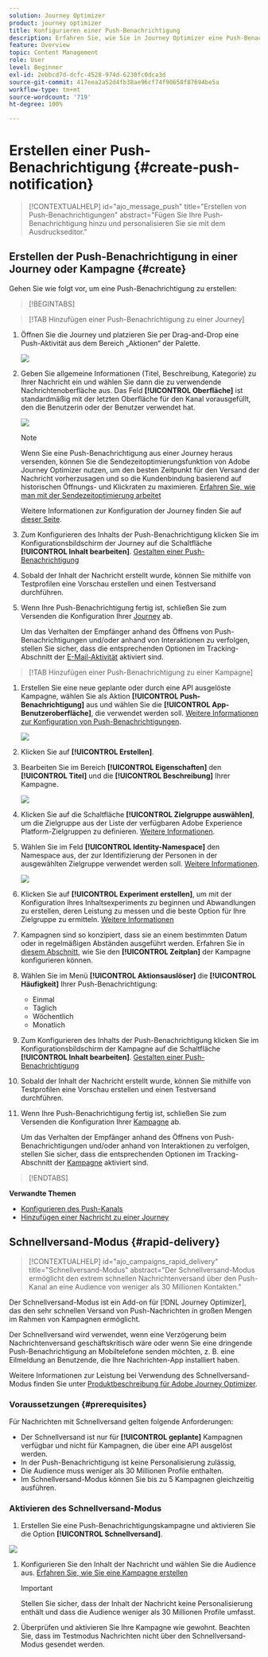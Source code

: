 ```yaml
---
solution: Journey Optimizer
product: journey optimizer
title: Konfigurieren einer Push-Benachrichtigung
description: Erfahren Sie, wie Sie in Journey Optimizer eine Push-Benachrichtigung erstellen
feature: Overview
topic: Content Management
role: User
level: Beginner
exl-id: 2ebbcd7d-dcfc-4528-974d-6230fc0dca3d
source-git-commit: 417eea2a52d4fb38ae96cf74f90658f87694be5a
workflow-type: tm+mt
source-wordcount: '719'
ht-degree: 100%

---
```


# Erstellen einer Push-Benachrichtigung {#create-push-notification}

>[!CONTEXTUALHELP]
>id="ajo_message_push"
>title="Erstellen von Push-Benachrichtigungen"
>abstract="Fügen Sie Ihre Push-Benachrichtigung hinzu und personalisieren Sie sie mit dem Ausdruckseditor."

## Erstellen der Push-Benachrichtigung in einer Journey oder Kampagne {#create}

Gehen Sie wie folgt vor, um eine Push-Benachrichtigung zu erstellen:

>[!BEGINTABS]

>[!TAB Hinzufügen einer Push-Benachrichtigung zu einer Journey]

1. Öffnen Sie die Journey und platzieren Sie per Drag-and-Drop eine Push-Aktivität aus dem Bereich „Aktionen“ der Palette.

   ![](assets/push_create_1.png)

1. Geben Sie allgemeine Informationen (Titel, Beschreibung, Kategorie) zu Ihrer Nachricht ein und wählen Sie dann die zu verwendende Nachrichtenoberfläche aus. Das Feld **[!UICONTROL Oberfläche]** ist standardmäßig mit der letzten Oberfläche für den Kanal vorausgefüllt, den die Benutzerin oder der Benutzer verwendet hat.

   ![](assets/push_create_2.png)

   >[!NOTE]
   >
   >Wenn Sie eine Push-Benachrichtigung aus einer Journey heraus versenden, können Sie die Sendezeitoptimierungsfunktion von Adobe Journey Optimizer nutzen, um den besten Zeitpunkt für den Versand der Nachricht vorherzusagen und so die Kundenbindung basierend auf historischen Öffnungs- und Klickraten zu maximieren. [Erfahren Sie, wie man mit der Sendezeitoptimierung arbeitet](../building-journeys/journeys-message.md#send-time-optimization)

   Weitere Informationen zur Konfiguration der Journey finden Sie auf [dieser Seite](../building-journeys/journey-gs.md).

1. Zum Konfigurieren des Inhalts der Push-Benachrichtigung klicken Sie im Konfigurationsbildschirm der Journey auf die Schaltfläche **[!UICONTROL Inhalt bearbeiten]**. [Gestalten einer Push-Benachrichtigung](design-push.md)

1. Sobald der Inhalt der Nachricht erstellt wurde, können Sie mithilfe von Testprofilen eine Vorschau erstellen und einen Testversand durchführen.

1. Wenn Ihre Push-Benachrichtigung fertig ist, schließen Sie zum Versenden die Konfiguration Ihrer [Journey](../building-journeys/journey-gs.md) ab.

   Um das Verhalten der Empfänger anhand des Öffnens von Push-Benachrichtigungen und/oder anhand von Interaktionen zu verfolgen, stellen Sie sicher, dass die entsprechenden Optionen im Tracking-Abschnitt der [E-Mail-Aktivität](../building-journeys/journeys-message.md) aktiviert sind.

>[!TAB Hinzufügen einer Push-Benachrichtigung zu einer Kampagne]

1. Erstellen Sie eine neue geplante oder durch eine API ausgelöste Kampagne, wählen Sie als Aktion **[!UICONTROL Push-Benachrichtigung]** aus und wählen Sie die **[!UICONTROL App-Benutzeroberfläche]**, die verwendet werden soll. [Weitere Informationen zur Konfiguration von Push-Benachrichtigungen](push-configuration.md).

   ![](assets/push_create_3.png)

1. Klicken Sie auf **[!UICONTROL Erstellen]**.

1. Bearbeiten Sie im Bereich **[!UICONTROL Eigenschaften]** den **[!UICONTROL Titel]** und die **[!UICONTROL Beschreibung]** Ihrer Kampagne.

   ![](assets/push_create_4.png)

1. Klicken Sie auf die Schaltfläche **[!UICONTROL Zielgruppe auswählen]**, um die Zielgruppe aus der Liste der verfügbaren Adobe Experience Platform-Zielgruppen zu definieren. [Weitere Informationen](../audience/about-audiences.md).

1. Wählen Sie im Feld **[!UICONTROL Identity-Namespace]** den Namespace aus, der zur Identifizierung der Personen in der ausgewählten Zielgruppe verwendet werden soll. [Weitere Informationen](../event/about-creating.md#select-the-namespace).

   ![](assets/push_create_5.png)

1. Klicken Sie auf **[!UICONTROL Experiment erstellen]**, um mit der Konfiguration Ihres Inhaltsexperiments zu beginnen und Abwandlungen zu erstellen, deren Leistung zu messen und die beste Option für Ihre Zielgruppe zu ermitteln. [Weitere Informationen](../campaigns/content-experiment.md)

1. Kampagnen sind so konzipiert, dass sie an einem bestimmten Datum oder in regelmäßigen Abständen ausgeführt werden. Erfahren Sie in [diesem Abschnitt](../campaigns/create-campaign.md#schedule), wie Sie den **[!UICONTROL Zeitplan]** der Kampagne konfigurieren können.

1. Wählen Sie im Menü **[!UICONTROL Aktionsauslöser]** die **[!UICONTROL Häufigkeit]** Ihrer Push-Benachrichtigung:

   * Einmal
   * Täglich
   * Wöchentlich
   * Monatlich

1. Zum Konfigurieren des Inhalts der Push-Benachrichtigung klicken Sie im Konfigurationsbildschirm der Kampagne auf die Schaltfläche **[!UICONTROL Inhalt bearbeiten]**. [Gestalten einer Push-Benachrichtigung](design-push.md)

1. Sobald der Inhalt der Nachricht erstellt wurde, können Sie mithilfe von Testprofilen eine Vorschau erstellen und einen Testversand durchführen.

1. Wenn Ihre Push-Benachrichtigung fertig ist, schließen Sie zum Versenden die Konfiguration Ihrer [Kampagne](../campaigns/create-campaign.md) ab.

   Um das Verhalten der Empfänger anhand des Öffnens von Push-Benachrichtigungen und/oder anhand von Interaktionen zu verfolgen, stellen Sie sicher, dass die entsprechenden Optionen im Tracking-Abschnitt der [Kampagne](../campaigns/create-campaign.md) aktiviert sind.

>[!ENDTABS]

**Verwandte Themen**

* [Konfigurieren des Push-Kanals](push-gs.md)
* [Hinzufügen einer Nachricht zu einer Journey](../building-journeys/journeys-message.md)

## Schnellversand-Modus {#rapid-delivery}

>[!CONTEXTUALHELP]
>id="ajo_campaigns_rapid_delivery"
>title="Schnellversand-Modus"
>abstract="Der Schnellversand-Modus ermöglicht den extrem schnellen Nachrichtenversand über den Push-Kanal an eine Audience von weniger als 30 Millionen Kontakten."

Der Schnellversand-Modus ist ein Add-on für [!DNL Journey Optimizer], das den sehr schnellen Versand von Push-Nachrichten in großen Mengen im Rahmen von Kampagnen ermöglicht.

Der Schnellversand wird verwendet, wenn eine Verzögerung beim Nachrichtenversand geschäftskritisch wäre oder wenn Sie eine dringende Push-Benachrichtigung an Mobiltelefone senden möchten, z. B. eine Eilmeldung an Benutzende, die Ihre Nachrichten-App installiert haben.

Weitere Informationen zur Leistung bei Verwendung des Schnellversand-Modus finden Sie unter [Produktbeschreibung für Adobe Journey Optimizer](https://helpx.adobe.com/de/legal/product-descriptions/adobe-journey-optimizer.html).

### Voraussetzungen {#prerequisites}

Für Nachrichten mit Schnellversand gelten folgende Anforderungen:

* Der Schnellversand ist nur für **[!UICONTROL geplante]** Kampagnen verfügbar und nicht für Kampagnen, die über eine API ausgelöst werden.
* In der Push-Benachrichtigung ist keine Personalisierung zulässig,
* Die Audience muss weniger als 30 Millionen Profile enthalten.
* Im Schnellversand-Modus können Sie bis zu 5 Kampagnen gleichzeitig ausführen.

### Aktivieren des Schnellversand-Modus

1. Erstellen Sie eine Push-Benachrichtigungskampagne und aktivieren Sie die Option **[!UICONTROL Schnellversand]**.

![](assets/create-campaign-burst.png)

1. Konfigurieren Sie den Inhalt der Nachricht und wählen Sie die Audience aus. [Erfahren Sie, wie Sie eine Kampagne erstellen](#create)

   >[!IMPORTANT]
   >
   >Stellen Sie sicher, dass der Inhalt der Nachricht keine Personalisierung enthält und dass die Audience weniger als 30 Millionen Profile umfasst.

1. Überprüfen und aktivieren Sie Ihre Kampagne wie gewohnt. Beachten Sie, dass im Testmodus Nachrichten nicht über den Schnellversand-Modus gesendet werden.